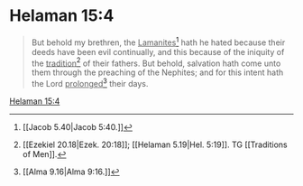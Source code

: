 # Helaman 15:4

> But behold my brethren, the <u>Lamanites</u>[^a] hath he hated because their deeds have been evil continually, and this because of the iniquity of the <u>tradition</u>[^b] of their fathers. But behold, salvation hath come unto them through the preaching of the Nephites; and for this intent hath the Lord <u>prolonged</u>[^c] their days.

[Helaman 15:4](https://www.churchofjesuschrist.org/study/scriptures/bofm/hel/15?lang=eng&id=p4#p4)


[^a]: [[Jacob 5.40|Jacob 5:40.]]
[^b]: [[Ezekiel 20.18|Ezek. 20:18]]; [[Helaman 5.19|Hel. 5:19]]. TG [[Traditions of Men]].
[^c]: [[Alma 9.16|Alma 9:16.]]
